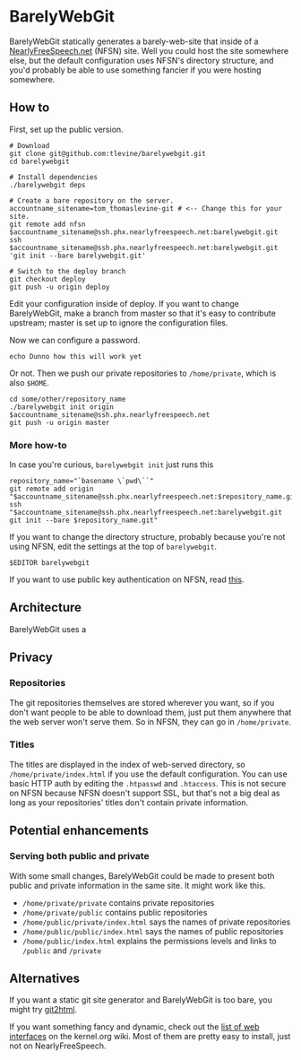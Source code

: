 BarelyWebGit
===========

BarelyWebGit statically generates a barely-web-site that inside of a
[NearlyFreeSpeech.net](http://nearlyfreespeech.net) (NFSN) site. Well you
could host the site somewhere else, but the default configuration uses
NFSN's directory structure, and you'd probably be able
to use something fancier if you were hosting somewhere.

## How to

First, set up the public version.

```#sh
# Download
git clone git@github.com:tlevine/barelywebgit.git
cd barelywebgit

# Install dependencies
./barelywebgit deps

# Create a bare repository on the server.
accountname_sitename=tom_thomaslevine-git # <-- Change this for your site.
git remote add nfsn $accountname_sitename@ssh.phx.nearlyfreespeech.net:barelywebgit.git
ssh $accountname_sitename@ssh.phx.nearlyfreespeech.net:barelywebgit.git 'git init --bare barelywebgit.git'

# Switch to the deploy branch
git checkout deploy
git push -u origin deploy
```

Edit your configuration inside of deploy. If you want to change BarelyWebGit,
make a branch from master so that it's easy to contribute upstream; master is
set up to ignore the configuration files.

Now we can configure a password.

```#sh
echo Dunno how this will work yet
```

Or not. Then we push our private repositories to `/home/private`, which is
also `$HOME`.

```#sh
cd some/other/repository_name
./barelywebgit init origin $accountname_sitename@ssh.phx.nearlyfreespeech.net
git push -u origin master
```

### More how-to

In case you're curious, `barelywebgit init` just runs this

```#sh
repository_name="`basename \`pwd\``"
git remote add origin "$accountname_sitename@ssh.phx.nearlyfreespeech.net:$repository_name.git"
ssh "$accountname_sitename@ssh.phx.nearlyfreespeech.net:barelywebgit.git git init --bare $repository_name.git"
```

If you want to change the directory structure, probably because you're not
using NFSN, edit the settings at the top of `barelywebgit`.

```#sh
$EDITOR barelywebgit
```

If you want to use public key authentication on NFSN, read
[this](https://members.nearlyfreespeech.net/support/faq?q=SSHKeys#SSHKeys).

## Architecture
BarelyWebGit uses a 

## Privacy

### Repositories

The git repositories themselves are stored wherever you want, so
if you don't want people to be able to download them, just put them
anywhere that the web server won't serve them. So in NFSN, they can
go in `/home/private`.

### Titles

The titles are displayed in the index of web-served directory, so
`/home/private/index.html` if you use the default configuration.
You can use basic HTTP auth by editing the `.htpasswd` and
`.htaccess`. This is not secure on NFSN because NFSN doesn't support
SSL, but that's not a big deal as long as your repositories' titles
don't contain private information.

## Potential enhancements

### Serving both public and private

With some small changes, BarelyWebGit could be made to present both
public and private information in the same site. It might work like this.

* `/home/private/private` contains private repositories
* `/home/private/public` contains public repositories
* `/home/public/private/index.html` says the names of private repositories
* `/home/public/public/index.html` says the names of public repositories
* `/home/public/index.html` explains the permissions levels and links to
     `/public` and `/private`

## Alternatives
If you want a static git site generator and BarelyWebGit is too bare,
you might try [git2html](http://hssl.cs.jhu.edu/~neal/git2html/).

If you want something fancy and dynamic, check out the
[list of web interfaces](https://git.wiki.kernel.org/index.php/Interfaces,_frontends,_and_tools#Web_Interfaces)
on the kernel.org wiki. Most of them are pretty easy to install,
just not on NearlyFreeSpeech.
